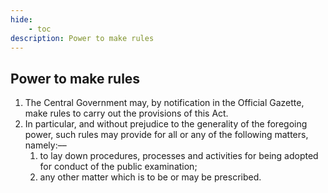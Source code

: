 ```yaml
---
hide:
    - toc
description: Power to make rules
---
```


## Power to make rules

1. The Central Government may, by notification in the Official Gazette, make rules to carry out the provisions of this Act.
2. In particular, and without prejudice to the generality of the foregoing power, such rules may provide for all or any of the following matters, namely:––
    1. to lay down procedures, processes and activities for being adopted for conduct of the public examination;
    2. any other matter which is to be or may be prescribed.
